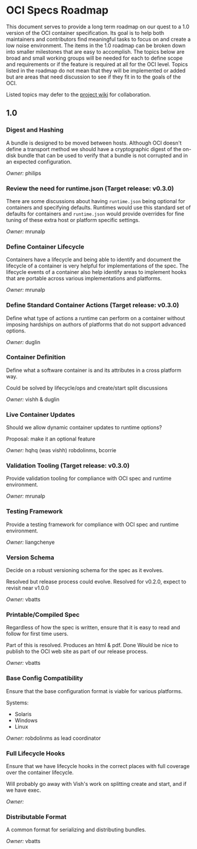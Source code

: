 # OCI Specs Roadmap

This document serves to provide a long term roadmap on our quest to a 1.0 version of the OCI container specification.
Its goal is to help both maintainers and contributors find meaningful tasks to focus on and create a low noise environment.
The items in the 1.0 roadmap can be broken down into smaller milestones that are easy to accomplish.
The topics below are broad and small working groups will be needed for each to define scope and requirements or if the feature is required at all for the OCI level.
Topics listed in the roadmap do not mean that they will be implemented or added but are areas that need discussion to see if they fit in to the goals of the OCI.

Listed topics may defer to the [project wiki](https://github.com/opencontainers/specs/wiki/RoadMap:) for collaboration.

## 1.0

### Digest and Hashing

A bundle is designed to be moved between hosts.
Although OCI doesn't define a transport method we should have a cryptographic digest of the on-disk bundle that can be used to verify that a bundle is not corrupted and in an expected configuration.

*Owner:* philips

### Review the need for runtime.json (Target release: v0.3.0)

There are some discussions about having `runtime.json` being optional for containers and specifying defaults.
Runtimes would use this standard set of defaults for containers and `runtime.json` would provide overrides for fine tuning of these extra host or platform specific settings.

*Owner:* mrunalp

### Define Container Lifecycle

Containers have a lifecycle and being able to identify and document the lifecycle of a container is very helpful for implementations of the spec.
The lifecycle events of a container also help identify areas to implement hooks that are portable across various implementations and platforms.

*Owner:* mrunalp

### Define Standard Container Actions (Target release: v0.3.0)

Define what type of actions a runtime can perform on a container without imposing hardships on authors of platforms that do not support advanced options.

*Owner:* duglin

### Container Definition

Define what a software container is and its attributes in a cross platform way.

Could be solved by lifecycle/ops and create/start split discussions

*Owner:* vishh & duglin

### Live Container Updates

Should we allow dynamic container updates to runtime options?

Proposal: make it an optional feature

*Owner:* hqhq (was vishh) robdolinms, bcorrie

### Validation Tooling (Target release: v0.3.0)

Provide validation tooling for compliance with OCI spec and runtime environment.

*Owner:* mrunalp

### Testing Framework

Provide a testing framework for compliance with OCI spec and runtime environment.

*Owner:* liangchenye

### Version Schema

Decide on a robust versioning schema for the spec as it evolves.

Resolved but release process could evolve. Resolved for v0.2.0, expect to revisit near v1.0.0

*Owner:* vbatts

### Printable/Compiled Spec

Regardless of how the spec is written, ensure that it is easy to read and follow for first time users.

Part of this is resolved.  Produces an html & pdf.
Done
Would be nice to publish to the OCI web site as part of our release process.

*Owner:* vbatts

### Base Config Compatibility

Ensure that the base configuration format is viable for various platforms.

Systems:

* Solaris
* Windows
* Linux

*Owner:* robdolinms as lead coordinator

### Full Lifecycle Hooks

Ensure that we have lifecycle hooks in the correct places with full coverage over the container lifecycle.

Will probably go away with Vish's work on splitting create and start, and if we have exec.

*Owner:*

### Distributable Format

A common format for serializing and distributing bundles.

*Owner:* vbatts
